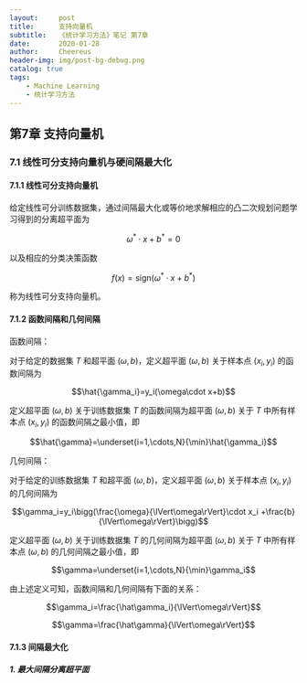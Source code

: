 ```yaml
---
layout:     post
title:      支持向量机
subtitle:   《统计学习方法》笔记 第7章
date:       2020-01-28
author:     Cheereus
header-img: img/post-bg-debug.png
catalog: true
tags:
    - Machine Learning
    - 统计学习方法
---
```


## 第7章 支持向量机

### 7.1 线性可分支持向量机与硬间隔最大化

#### 7.1.1 线性可分支持向量机

给定线性可分训练数据集，通过间隔最大化或等价地求解相应的凸二次规划问题学习得到的分离超平面为

$$\omega^* \cdot x + b^*=0$$

以及相应的分类决策函数

$$f(x)=\text{sign}(\omega^* \cdot x + b^*)$$

称为线性可分支持向量机。

#### 7.1.2 函数间隔和几何间隔

函数间隔：

对于给定的数据集 $T$ 和超平面 $(\omega,b)$，定义超平面 $(\omega,b)$ 关于样本点 $(x_i,y_i)$ 的函数间隔为

$$\hat{\gamma_i}=y_i(\omega\cdot x+b)$$

定义超平面 $(\omega,b)$ 关于训练数据集 $T$ 的函数间隔为超平面 $(\omega,b)$ 关于 $T$ 中所有样本点 $(x_i,y_i)$ 的函数间隔之最小值，即

$$\hat{\gamma}=\underset{i=1,\cdots,N}{\min}\hat{\gamma_i}$$

几何间隔：

对于给定的训练数据集 $T$ 和超平面 $(\omega,b)$，定义超平面 $(\omega,b)$ 关于样本点 $(x_i,y_i)$ 的几何间隔为

$$\gamma_i=y_i\bigg(\frac{\omega}{\lVert\omega\rVert}\cdot x_i +\frac{b}{\lVert\omega\rVert}\bigg)$$

定义超平面 $(\omega,b)$ 关于训练数据集 $T$ 的几何间隔为超平面 $(\omega,b)$ 关于 $T$ 中所有样本点 $(\omega,b)$ 的几何间隔之最小值，即

$$\gamma=\underset{i=1,\cdots,N}{\min}\gamma_i$$

由上述定义可知，函数间隔和几何间隔有下面的关系：

$$\gamma_i=\frac{\hat\gamma_i}{\lVert\omega\rVert}$$

$$\gamma=\frac{\hat\gamma}{\lVert\omega\rVert}$$

#### 7.1.3 间隔最大化

##### 1. 最大间隔分离超平面
